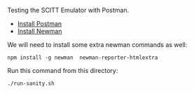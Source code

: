 Testing the SCITT Emulator with Postman.

- [Install Postman](https://www.postman.com/downloads/)
- [Install Newman](https://support.postman.com/hc/en-us/articles/115003703325-How-to-install-Newman)

We will need to install some extra newman commands as well:

```
npm install -g newman  newman-reporter-htmlextra
```

Run this command from this directory:

```sh
./run-sanity.sh
```


